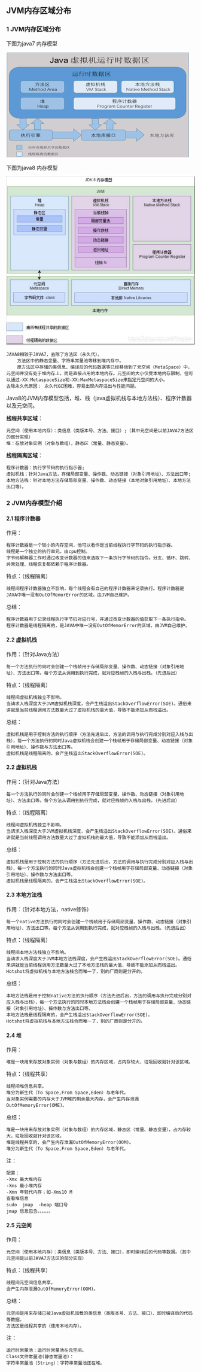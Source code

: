 ## JVM内存区域分布


### 1 JVM内存区域分布

下图为java7 内存模型

![Image text](./images/JAVA7.png)

下图为java8 内存模型

![Image text](./images/JAVA8.png)

    JAVA8相较于JAVA7，去除了方法区（永久代）。
        方法区中的静态变量、字符串常量池等移到堆内存中。
        原方法区中存储的类信息、编译后的代码数据等已经移动到了元空间（MetaSpace）中，元空间并没有处于堆内存上，而是直接占用的本地内存。元空间的大小仅受本地内存限制，但可以通过-XX:MetaspaceSize和-XX:MaxMetaspaceSize来指定元空间的大小。
    去除永久代原因： 永久代GC困难，容易出现内存溢出与性能问题。

Java8的JVM内存模型包括，堆、栈（java虚拟机栈与本地方法栈）、程序计数器以及元空间。

**线程共享区域**：

    元空间（使用本地内存）：类信息（类版本号、方法、接口）;（其中元空间是以前JAVA7方法区的部分实现）
    堆：存放对象实例（对象与数组），静态区（常量、静态变量）。

**线程隔离区域**：

    程序计数器：执行字节码的执行指示器;
    虚拟机栈：针对Java方法，存储局部变量、操作数、动态链接（对象引用地址）、方法出口等;
    本地方法栈：针对本地方法存储局部变量、操作数、动态链接（本地对象引用地址）、本地方法出口等）。

### 2 JVM内存模型介绍

#### 2.1 程序计数器

作用：

    程序计数器是一个较小的内存空间，他可以看作是当前线程执行字节码的执行指示器。
    线程是一个独立的执行单元，由cpu控制。
    字节码解释器工作时通过改变计数器的值来选取下一条执行字节码的指令。分支、循环、跳转、异常处理、线程恢复都依赖于程序计数器。
特点：（线程隔离）

    线程间程序计数器独立不影响，每个线程会有自己的程序计数器来记录执行。程序计数器是JAVA中唯一没有OutOfMemorError的区域，由JVM自己维护。

总结：
    
    程序计数器用于记录线程执行字节码对应行号，并通过改变计数器的值获取下一条执行指令。
    程序计数器是线程隔离的，是JAVA中唯一没有OutOfMemorError的区域，由JVM自己维护。

#### 2.2 虚拟机栈

作用：（针对Java方法）

    每一个方法执行的同时会创建一个栈帧用于存储局部变量、操作数、动态链接（对象引用地址）、方法出口等。每个方法从调用到执行完成，就对应栈帧的入栈与出栈。（先进后出）

特点：（线程隔离）

    线程间虚拟机栈独立不影响。
    当请求入栈深度大于JVM虚拟机栈深度，会产生栈溢出StackOverflowError(SOE)。通俗来讲就是当前线程调用方法数量大过了虚拟机栈的最大值，导致不能添加从而栈溢出。

总结：

    虚拟机栈是用于控制方法的执行顺序（方法先进后出，方法的调用与执行完成分别对应入栈与出栈），每一个方法执行的同时Java虚拟机栈会创建一个栈帧用于存储局部变量、动态链接（对象引用地址）、操作数与方法出口等。
    虚拟机栈是线程隔离的，会产生栈溢出StackOverflowError(SOE)。

#### 2.2 虚拟机栈

作用：（针对Java方法）

    每一个方法执行的同时会创建一个栈帧用于存储局部变量、操作数、动态链接（对象引用地址）、方法出口等。每个方法从调用到执行完成，就对应栈帧的入栈与出栈。（先进后出）

特点：（线程隔离）

    线程间虚拟机栈独立不影响。
    当请求入栈深度大于JVM虚拟机栈深度，会产生栈溢出StackOverflowError(SOE)。通俗来讲就是当前线程调用方法数量大过了虚拟机栈的最大值，导致不能添加从而栈溢出。

总结：

    虚拟机栈是用于控制方法的执行顺序（方法先进后出，方法的调用与执行完成分别对应入栈与出栈），每一个方法执行的同时Java虚拟机栈会创建一个栈帧用于存储局部变量、动态链接（对象引用地址）、操作数与方法出口等。
    虚拟机栈是线程隔离的，会产生栈溢出StackOverflowError(SOE)。

#### 2.3 本地方法栈

作用：（针对本地方法，native修饰）

    每一个native方法执行的同时会创建一个栈帧用于存储局部变量、操作数、动态链接（对象引用地址）、方法出口等。每个方法从调用到执行完成，就对应栈帧的入栈与出栈。（先进后出）

特点：（线程隔离）

    线程间本地方法栈独立不影响。
    当请求入栈深度大于JVM本地方法栈深度，会产生栈溢出StackOverflowError(SOE)。通俗来讲就是当前线程调用方法数量大过了本地方法栈的最大值，导致不能添加从而栈溢出。
    Hotshot将虚拟机栈与本地方法栈合而唯一了，别的厂商则是分开的。

总结：

    本地方法栈是用于控制native方法的执行顺序（方法先进后出，方法的调用与执行完成分别对应入栈与出栈），每一个方法执行的同时本地方法栈会创建一个栈帧用于存储局部变量、动态链接（对象引用地址）、操作数与方法出口等。
    本地方法栈是线程隔离的，会产生栈溢出StackOverflowError(SOE)。
    Hotshot将虚拟机栈与本地方法栈合而唯一了，别的厂商则是分开的。

#### 2.4 堆

作用：

    堆是一块用来存放对象实例（对象与数组）的内存区域，占内存较大，垃圾回收就针对该区域。

特点：（线程共享）

    线程间堆信息共享。
    堆分为新生代（To Space,From Space,Eden）与老年代。
    当对象实例需要的内存大于JVM堆的剩余最大内存，会产生内存泄漏OutOfMemoryError(OME)。

总结：

    堆是一块用来存放对象实例（对象与数组）的内存区域，静态区（常量、静态变量），占内存较大，垃圾回收就针对该区域。
    堆是线程共享的，会产生内存泄漏OutOfMemoryError(OOM)。
    堆分为新生代（To Space,From Space,Eden）与老年代。
注：

    配置：
    -Xmx 最大堆内存
    -Xms 最小堆内存
    -Xmn 年轻代内存；如-Xms10 M
    查看堆信息
    sudo  jmap  -heap 端口号
    jmap 信息包含。。。。。。

#### 2.5 元空间

作用：

    元空间（使用本地内存）：类信息（类版本号、方法、接口），即时编译后的代码等数据。（其中元空间是以前JAVA7方法区的部分实现）

特点：（线程共享）

    线程间元空间信息共享。
    会产生内存泄漏OutOfMemoryError(OOM)。

总结：

    元空间是用来存储已被Java虚拟机加载的类信息（类版本号、方法、接口）、即时编译后的代码等数据。
    方法区是线程共享的（使用本地内存）。

注：

    运行时常量池：运行时常量池在元空间。
    Class文件常量池(静态常量池)：
    字符串常量池（String）：字符串常量池还在堆。